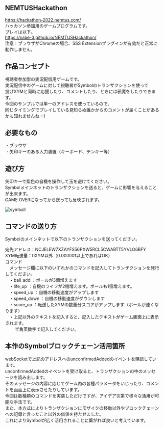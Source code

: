 ## NEMTUSHackathon
https://hackathon-2022.nemtus.com/  
ハッカソン参加用のゲームプログラムです。    
プレイは以下。  
https://nabe-3.github.io/NEMTUSHackathon/  
注意：ブラウザがChromeの場合、SSS Extensionプラグインが有効だと正常に動作しません。

## 作品コンセプト
視聴者参加型の実況配信用ゲームです。  
実況配信中のゲームに対して視聴者がSymbolのトランザクションを使って  
投げXYMと同時に応援したり、コメントしたり、ときには邪魔をしたりできます。  
今回のサンプルでは単一のアドレスを使っているので、  
同じタイミングでプレイしている見知らぬ誰かからのコメントが届くことがあるかも知れませんね :-)  

## 必要なもの
・ブラウザ  
・矢印キーのある入力装置（キーボード、テンキー等）  

## 遊び方
矢印キーで紫色の自機を操作して玉を避けてください。  
Symbolメインネットのトランザクションを送ると、ゲームに影響を与えることが出来ます。  
GAME OVERになってから送っても反映されます。  

![symball](https://user-images.githubusercontent.com/99067358/153734839-59b3af2a-ab94-44ec-b295-98307a0430b0.png)

## コマンドの送り方
Symbolのメインネットで以下のトランザクションを送ってください。  
  
宛先アドレス：NCJELEW7XZAYFS56PXW5RCL5CWABTT5YVLO6BFY  
XYM転送量：0XYM以外（0.000001以上であればOK）  
コマンド  
　メッセージ欄に以下のいずれかのコマンドを記入してトランザクションを発行してください。  
　・ball_add    ：ボールが3個増えます  
　・life_up    ：自機のライフが2機増えます。ボールも1個増えます。  
　・speed_up    ：自機の移動速度がアップします  
　・speed_down    ：自機の移動速度がダウンします  
　・score_up    ：転送したXYMの数量分スコアがアップします（ボールが速くなります）  
　・上記以外のテキストを記入すると、記入したテキストがゲーム画面上に表示されます。  
 　 　半角英数字で記入してください。  

## 本作のSymbolブロックチェーン活用箇所
webSocketで上記のアドレスへのunconfirmedAddedのイベントを購読しています。  
unconfirmedAddedのイベントを受け取ると、トランザクションの中のメッセージを読み出します。  
そのメッセージの内容に応じてゲーム内の各種パラメータをいじったり、コメントを画面上に表示させたりしています。  
今回は数種類のコマンドを実装しただけですが、アイデア次第で様々な活用が可能な手法です。  
また、本方式によりトランザクションにモザイクの移動以外やブロックチェーンへの記録と言ったこと以外の価値を持たせました。  
これによりSymbolが広く活用されることに繋がれば良いと考えています。
